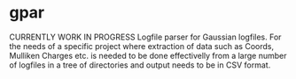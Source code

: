 # gpar
CURRENTLY WORK IN PROGRESS
Logfile parser for Gaussian logfiles. For the needs of a specific project where extraction of data such as Coords, Mulliken Charges etc. is needed to be done effectivelly from a large number of logfiles in a tree of directories and output needs to be in CSV format. 
